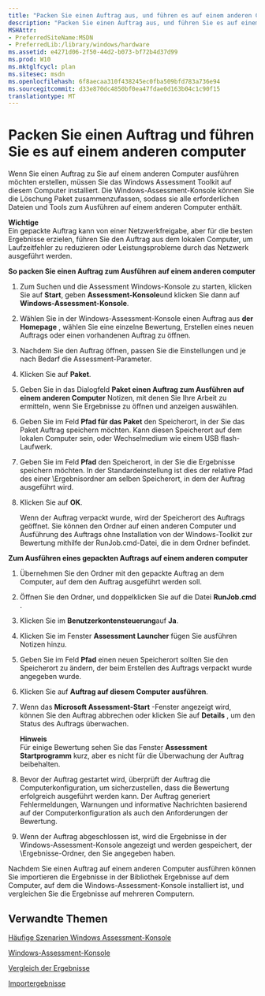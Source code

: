 ```yaml
---
title: "Packen Sie einen Auftrag aus, und führen es auf einem anderen Computer aus"
description: "Packen Sie einen Auftrag aus, und führen Sie es auf einem anderen computer"
MSHAttr:
- PreferredSiteName:MSDN
- PreferredLib:/library/windows/hardware
ms.assetid: e4271d06-2f50-44d2-b073-bf72b4d37d99
ms.prod: W10
ms.mktglfcycl: plan
ms.sitesec: msdn
ms.openlocfilehash: 6f8aecaa310f438245ec0fba509bfd783a736e94
ms.sourcegitcommit: d33e870dc4850bf0ea47fdae0d163b04c1c90f15
translationtype: MT
---
```

# <a name="package-a-job-and-run-it-on-another-computer"></a>Packen Sie einen Auftrag und führen Sie es auf einem anderen computer


Wenn Sie einen Auftrag zu Sie auf einem anderen Computer ausführen möchten erstellen, müssen Sie das Windows Assessment Toolkit auf diesem Computer installiert. Die Windows-Assessment-Konsole können Sie die Löschung Paket zusammenzufassen, sodass sie alle erforderlichen Dateien und Tools zum Ausführen auf einem anderen Computer enthält.

**Wichtige**  
Ein gepackte Auftrag kann von einer Netzwerkfreigabe, aber für die besten Ergebnisse erzielen, führen Sie den Auftrag aus dem lokalen Computer, um Laufzeitfehler zu reduzieren oder Leistungsprobleme durch das Netzwerk ausgeführt werden.

 

**So packen Sie einen Auftrag zum Ausführen auf einem anderen computer**

1.  Zum Suchen und die Assessment Windows-Konsole zu starten, klicken Sie auf **Start**, geben **Assessment-Konsole**und klicken Sie dann auf **Windows-Assessment-Konsole**.

2.  Wählen Sie in der Windows-Assessment-Konsole einen Auftrag aus **der Homepage** , wählen Sie eine einzelne Bewertung, Erstellen eines neuen Auftrags oder einen vorhandenen Auftrag zu öffnen.

3.  Nachdem Sie den Auftrag öffnen, passen Sie die Einstellungen und je nach Bedarf die Assessment-Parameter.

4.  Klicken Sie auf **Paket**.

5.  Geben Sie in das Dialogfeld **Paket einen Auftrag zum Ausführen auf einem anderen Computer** Notizen, mit denen Sie Ihre Arbeit zu ermitteln, wenn Sie Ergebnisse zu öffnen und anzeigen auswählen.

6.  Geben Sie im Feld **Pfad für das Paket** den Speicherort, in der Sie das Paket Auftrag speichern möchten. Kann diesen Speicherort auf dem lokalen Computer sein, oder Wechselmedium wie einem USB flash-Laufwerk.

7.  Geben Sie im Feld **Pfad** den Speicherort, in der Sie die Ergebnisse speichern möchten. In der Standardeinstellung ist dies der relative Pfad des einer \\Ergebnisordner am selben Speicherort, in dem der Auftrag ausgeführt wird.

8.  Klicken Sie auf **OK**.

    Wenn der Auftrag verpackt wurde, wird der Speicherort des Auftrags geöffnet. Sie können den Ordner auf einen anderen Computer und Ausführung des Auftrags ohne Installation von der Windows-Toolkit zur Bewertung mithilfe der RunJob.cmd-Datei, die in dem Ordner befindet.

**Zum Ausführen eines gepackten Auftrags auf einem anderen computer**

1.  Übernehmen Sie den Ordner mit den gepackte Auftrag an dem Computer, auf dem den Auftrag ausgeführt werden soll.

2.  Öffnen Sie den Ordner, und doppelklicken Sie auf die Datei **RunJob.cmd** .

3.  Klicken Sie im **Benutzerkontensteuerung**auf **Ja**.

4.  Klicken Sie im Fenster **Assessment Launcher** fügen Sie ausführen Notizen hinzu.

5.  Geben Sie im Feld **Pfad** einen neuen Speicherort sollten Sie den Speicherort zu ändern, der beim Erstellen des Auftrags verpackt wurde angegeben wurde.

6.  Klicken Sie auf **Auftrag auf diesem Computer ausführen**.

7.  Wenn das **Microsoft Assessment-Start** -Fenster angezeigt wird, können Sie den Auftrag abbrechen oder klicken Sie auf **Details** , um den Status des Auftrags überwachen.

    **Hinweis**  
    Für einige Bewertung sehen Sie das Fenster **Assessment Startprogramm** kurz, aber es nicht für die Überwachung der Auftrag beibehalten.

     

8.  Bevor der Auftrag gestartet wird, überprüft der Auftrag die Computerkonfiguration, um sicherzustellen, dass die Bewertung erfolgreich ausgeführt werden kann. Der Auftrag generiert Fehlermeldungen, Warnungen und informative Nachrichten basierend auf der Computerkonfiguration als auch den Anforderungen der Bewertung.

9.  Wenn der Auftrag abgeschlossen ist, wird die Ergebnisse in der Windows-Assessment-Konsole angezeigt und werden gespeichert, der \\Ergebnisse-Ordner, den Sie angegeben haben.

Nachdem Sie einen Auftrag auf einem anderen Computer ausführen können Sie importieren die Ergebnisse in der Bibliothek Ergebnisse auf dem Computer, auf dem die Windows-Assessment-Konsole installiert ist, und vergleichen Sie die Ergebnisse auf mehreren Computern.

## <a name="related-topics"></a>Verwandte Themen


[Häufige Szenarien Windows Assessment-Konsole](windows-assessment-console-common-scenarios.md)

[Windows-Assessment-Konsole](windows-assessment-console.md)

[Vergleich der Ergebnisse](compare-results.md)

[Importergebnisse](import-results.md)

 

 







